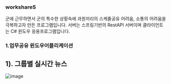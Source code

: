 ### workshareS

군에 근무하면서 군의 특수한 상황속에 과원끼리의 스케쥴공유 어려움, 소통의 어려움을 극복하고자 만든 프로그램입니다.
서버는 스프링기반의 RestAPI 서버이며 클라이언트는 C# 윈도우 응용프로그램입니다.


### 1.업무공유 윈도우어플리케이션 



## 1). 그룹별 실시간 뉴스 

![image](https://user-images.githubusercontent.com/37799491/154068627-efa1699d-cd76-4863-abce-02767a1038c0.png)

